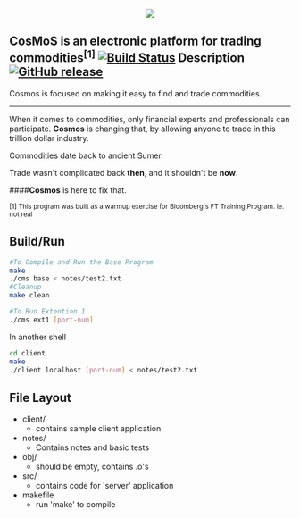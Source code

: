 <p align="center">
  <img src="http://ochoag.com/cosmos/img/logo.png">
</p>

**C**os**M**o**S** is an electronic platform for trading commodities<sup>[1]</sup>
[![Build Status](https://travis-ci.org/gabeochoa/Cosmos.svg?branch=master)](https://travis-ci.org/gabeochoa/Cosmos)
Description
[![GitHub release](https://img.shields.io/github/release/gabeochoa/cosmos.svg?maxAge=2592000)]()
-----

Cosmos is focused on making it easy to find and trade commodities. 

------

When it comes to commodities, only financial experts and professionals can participate. **Cosmos** is changing that, by allowing anyone to trade in this trillion dollar industry. 

Commodities date back to ancient Sumer. 

Trade wasn't complicated back **then**, and it shouldn't be **now**.

####**Cosmos** is here to fix that. 


<sup>[1] This program was built as a warmup exercise for Bloomberg's FT Training Program. ie. not real</sup>

Build/Run
-----

```bash
#To Compile and Run the Base Program
make
./cms base < notes/test2.txt
#Cleanup
make clean
```
```bash
#To Run Extention 1
./cms ext1 [port-num]
```
In another shell

```bash
cd client
make
./client localhost [port-num] < notes/test2.txt
```

File Layout
-----

- client/
	- contains sample client application
- notes/
	- Contains notes and basic tests
- obj/
	- should be empty, contains .o's
- src/
	- contains code for 'server' application
- makefile
	- run 'make' to compile  









